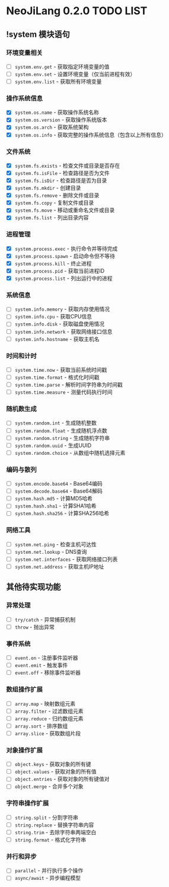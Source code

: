 # NeoJiLang 0.2.0 TODO LIST

## !system 模块语句

### 环境变量相关
- [ ] `system.env.get` - 获取指定环境变量的值
- [ ] `system.env.set` - 设置环境变量（仅当前进程有效）
- [ ] `system.env.list` - 获取所有环境变量

### 操作系统信息
- [x] `system.os.name` - 获取操作系统名称
- [x] `system.os.version` - 获取操作系统版本
- [x] `system.os.arch` - 获取系统架构
- [x] `system.os.info` - 获取完整的操作系统信息（包含以上所有信息）

### 文件系统
- [x] `system.fs.exists` - 检查文件或目录是否存在
- [x] `system.fs.isFile` - 检查路径是否为文件
- [x] `system.fs.isDir` - 检查路径是否为目录
- [x] `system.fs.mkdir` - 创建目录
- [x] `system.fs.remove` - 删除文件或目录
- [x] `system.fs.copy` - 复制文件或目录
- [x] `system.fs.move` - 移动或重命名文件或目录
- [x] `system.fs.list` - 列出目录内容

### 进程管理
- [x] `system.process.exec` - 执行命令并等待完成
- [x] `system.process.spawn` - 启动命令但不等待
- [x] `system.process.kill` - 终止进程
- [x] `system.process.pid` - 获取当前进程ID
- [x] `system.process.list` - 列出运行中的进程

### 系统信息
- [ ] `system.info.memory` - 获取内存使用情况
- [ ] `system.info.cpu` - 获取CPU信息
- [ ] `system.info.disk` - 获取磁盘使用情况
- [ ] `system.info.network` - 获取网络接口信息
- [ ] `system.info.hostname` - 获取主机名

### 时间和计时
- [ ] `system.time.now` - 获取当前系统时间戳
- [ ] `system.time.format` - 格式化时间戳
- [ ] `system.time.parse` - 解析时间字符串为时间戳
- [ ] `system.time.measure` - 测量代码执行时间

### 随机数生成
- [ ] `system.random.int` - 生成随机整数
- [ ] `system.random.float` - 生成随机浮点数
- [ ] `system.random.string` - 生成随机字符串
- [ ] `system.random.uuid` - 生成UUID
- [ ] `system.random.choice` - 从数组中随机选择元素

### 编码与散列
- [ ] `system.encode.base64` - Base64编码
- [ ] `system.decode.base64` - Base64解码
- [ ] `system.hash.md5` - 计算MD5哈希
- [ ] `system.hash.sha1` - 计算SHA1哈希
- [ ] `system.hash.sha256` - 计算SHA256哈希

### 网络工具
- [ ] `system.net.ping` - 检查主机可达性
- [ ] `system.net.lookup` - DNS查询
- [ ] `system.net.interfaces` - 获取网络接口列表
- [ ] `system.net.address` - 获取主机IP地址

## 其他待实现功能

### 异常处理
- [ ] `try/catch` - 异常捕获机制
- [ ] `throw` - 抛出异常

### 事件系统
- [ ] `event.on` - 注册事件监听器
- [ ] `event.emit` - 触发事件
- [ ] `event.off` - 移除事件监听器

### 数组操作扩展
- [ ] `array.map` - 映射数组元素
- [ ] `array.filter` - 过滤数组元素
- [ ] `array.reduce` - 归约数组元素
- [ ] `array.sort` - 排序数组
- [ ] `array.slice` - 获取数组片段

### 对象操作扩展
- [ ] `object.keys` - 获取对象的所有键
- [ ] `object.values` - 获取对象的所有值
- [ ] `object.entries` - 获取对象的所有键值对
- [ ] `object.merge` - 合并多个对象

### 字符串操作扩展
- [ ] `string.split` - 分割字符串
- [ ] `string.replace` - 替换字符串内容
- [ ] `string.trim` - 去除字符串两端空白
- [ ] `string.format` - 格式化字符串

### 并行和异步
- [ ] `parallel` - 并行执行多个操作
- [ ] `async/await` - 异步编程模型
